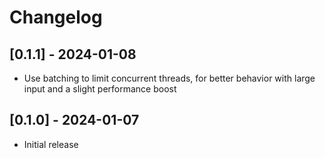 # Changelog

## [0.1.1] - 2024-01-08
- Use batching to limit concurrent threads, for better behavior with large input and a slight performance boost 

## [0.1.0] - 2024-01-07
- Initial release
